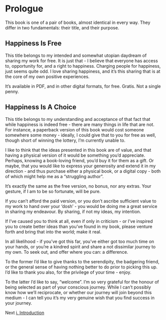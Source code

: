 # Prologue

This book is one of a pair of books, almost identical in every way. They differ in two fundamentals: their title, and their purpose.

## Happiness Is Free

This title belongs to my intended and somewhat utopian daydream of sharing my work for free. It is just that - I believe that everyone has access to, opportunity for, and a right to happiness. Charging people for happiness, just seems quite odd. I love sharing happiness, and it’s this sharing that is at the core of my own positive experiences.

It’s available in PDF, and in other digital formats, for free. Gratis. Not a single penny.

## Happiness Is A Choice

This title belongs to my understanding and acceptance of that fact that while happiness is indeed free - there are many things in life that are not. For instance, a paperback version of this book would cost someone somewhere some money - ideally, I could give that to you for free as well, though short of winning the lottery, I’m currently unable to.

I like to think that the ideas presented in this book are of value, and that having a physical version of it would be something you’d appreciate. Perhaps, knowing a book-loving friend, you’d buy it for them as a gift. Or maybe, that you would like to express your generosity and extend it in my direction - and thus purchase either a physical book, or a digital copy - both of which might help me as a “struggling author”.

It’s exactly the same as the free version, no bonus, nor any extras. Your gesture, if I am to be so fortunate, will be pure.

If you can’t afford the paid version, or you don’t ascribe sufficient value to my work to hand over your ‘dosh’ - you would be doing me a great service in sharing my endeavour. By sharing, if not my ideas, my intention.

If I’ve caused you to think at all, even if only in criticism - or I’ve inspired you to create better ideas than you’ve found in my book, please venture forth and bring that into the world; make it real.

In all likelihood - if you’ve got this far, you’ve either got too much time on your hands, or you’re a kindred spirit and share a not dissimilar journey to my own. To seek out, and offer where you can: a difference.

To the former I’d like to give thanks to the serendipity, the badgering friend, or the general sense of having nothing better to do prior to picking this up. I’d like to thank you also, for the privilege of your time - enjoy.

To the latter I’d like to say, “welcome”. I’m so very grateful for the honour of being selected as part of your conscious journey. While I can’t possibly know how we’ll reciprocate, or whether our journey will join beyond this medium - I can tell you it’s my very genuine wish that you find success in your journey.

Next [i. Introduction](Misc/ii-Introduction.md)